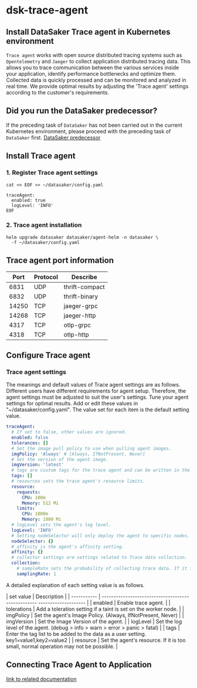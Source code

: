 # dsk-trace-agent

## Install DataSaker Trace agent in Kubernetes environment

`Trace agent` works with open source distributed tracing systems such as `Opentelemetry` and `Jaeger` to collect application distributed tracing data. This allows you to trace communication between the various services inside your application, identify performance bottlenecks and optimize them. Collected data is quickly processed and can be monitored and analyzed in real time. We provide optimal results by adjusting the 'Trace agent' settings according to the customer's requirements.

## Did you run the DataSaker predecessor?

If the preceding task of `DataSaker` has not been carried out in the current Kubernetes environment, please proceed with the preceding task of `DataSaker` first. [DataSaker predecessor](dsk-trace-agent/en/$%7BPREPARATION\_MANUAL\_KR%7D/)

## Install Trace agent

### 1. Register Trace agent settings

```shell
cat << EOF >> ~/datasaker/config.yaml

traceAgent:
  enabled: true
  logLevel: 'INFO'
EOF
```

### 2. Trace agent installation

```shell
helm upgrade datasaker datasaker/agent-helm -n datasaker \
  -f ~/datasaker/config.yaml
```

## Trace agent port information

| Port | Protocol | Describe |
| ----- | -------- | -------------- |
| 6831 | UDP | thrift-compact |
| 6832 | UDP | thrift-binary |
| 14250 | TCP | jaeger-grpc |
| 14268 | TCP | jaeger-http |
| 4317 | TCP | otlp-grpc |
| 4318 | TCP | otlp-http |

## Configure Trace agent

### Trace agent settings

The meanings and default values ​​of Trace agent settings are as follows. Different users have different requirements for agent setup. Therefore, the agent settings must be adjusted to suit the user's settings. Tune your agent settings for optimal results. Add or edit these values ​​in "\~/datasaker/config.yaml". The value set for each item is the default setting value.

```yaml
traceAgent:
  # If set to false, other values ​​are ignored.
  enabled: false
  tolerances: []
  # Set the image pull policy to use when pulling agent images.
  imgPolicy: 'Always' # [Always, IfNotPresent, Never]
  # Set the version of the agent image.
  imgVersion: 'latest'
  # tags are custom tags for the trace agent and can be written in the format key=value,key2=value2.
  tags: []
  # resources sets the trace agent's resource limits.
  resource:
    requests:
      CPU: 100m
      Memory: 512 Mi
    limits:
      CPU: 1000m
      Memory: 1000 Mi
  # logLevel sets the agent's log level.
  logLevel: 'INFO'
  # Setting nodeSelector will only deploy the agent to specific nodes.
  nodeSelector: {}
  # affinity is the agent's affinity setting.
  affinity: {}
  # collector settings are settings related to Trace data collection.
  collection:
    # sampleRate sets the probability of collecting trace data. If it is 100 or more, all trace data is collected. (0 < sampleRate <= 100)
    samplingRate: 1
```

A detailed explanation of each setting value is as follows.

| set value | Description |
| ----------- | -------------------------------------------------- -------------------- |
| enabled | Enable trace agent. |
| tolerations | Add a toleration setting if a taint is set on the worker node. |
| imgPolicy | Set the agent's Image Policy. (Always, IfNotPresent, Never) |
| imgVersion | Set the Image Version of the agent. |
| logLevel | Set the log level of the agent. (debug > info > warn > error > panic > fatal) |
| tags | Enter the tag list to be added to the data as a user setting. key1=value1,key2=value2 |
| resource | Set the agent's resource. If it is too small, normal operation may not be possible. |

## Connecting Trace Agent to Application

[link to related documentation](https://github.com/datasaker/documentation/tree/main/settings/dsk-trace-agent/Instrumentation)